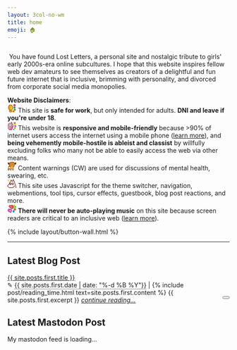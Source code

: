 ```yaml
---
layout: 3col-no-wm
title: home
emoji: 🏠
---
```


<article>
    <div style="display: inline-block;">
        <p>
            <img class="theme-image"/>
            You have found Lost Letters, a personal site and nostalgic tribute to girls' early 2000s-era online subcultures. I hope that this website inspires fellow web dev amateurs to see themselves as creators of a delightful and fun future internet that is inclusive, brimming with personality, and divorced from corporate social media monopolies.
        </p>
        <p>
            <b title="last updated: 2023-10-22">Website Disclaimers</b>: 
            <br>
            <img src="/graphics/toy/emoticons/warning-watercolor.gif" alt=""> This site is <b>safe for work</b>, but only intended for adults. <b>DNI and leave if you're under 18</b>.
            <br>
            <img src="/graphics/toy/emoticons/cellphone-watercolor.gif" alt=""> This website is <b>responsive and mobile-friendly</b> because >90% of internet users access the internet using a mobile phone (<a target="_blank" href="https://explodingtopics.com/blog/mobile-internet-traffic#percentage-of-mobile-traffic">learn more</a>), and <b>being vehemently mobile-hostile is ableist and classist</b> by willfully excluding folks who many not be able to easily access the web via other means.
            <br>
            <img src="/graphics/toy/emoticons/alert-deer.gif" alt=""> Content warnings (CW) are used for discussions of mental health, swearing, etc.
            <br>
            <img src="/graphics/toy/emoticons/distracted-moomin.gif" alt=""> This site uses Javascript for the theme switcher, navigation, webmentions, tool tips, cursor effects, guestbook, blog post reactions, and more.
            <br>
            <img src="/graphics/toy/emoticons/hearts-2-watercolor.gif" alt=""> <b>There will never be auto-playing music</b> on this site because screen readers are critical to an inclusive web (<a target="_blank" href="https://accessibility.its.uconn.edu/auto-playing-media-and-multimedia/">learn more</a>).
        </p>
    </div>
</article>
<div class="buttons-index">
    {% include layout/button-wall.html %}
</div>
<hr>
<div class="col-wrapper">
    <div class="two-col">
        <div id="latest-blog">
            <img class="theme-stamp" align="right" style="margin: 0 20px;">
            <article>
                <h2>Latest Blog Post</h2>
                <a href="{{ site.posts.first.url }}">{{ site.posts.first.title }}</a>
                <br>
                &#x270E; <text style="border-bottom: 1px dotted;">{{ site.posts.first.date | date: "%-d %B %Y"}}</text> | {% include post/reading_time.html text=site.posts.first.content %}
                {{ site.posts.first.excerpt }} <i><a href="{{ site.posts.first.url }}">continue reading...</a></i>
                <button class="tinylytics_kudos" data-path="{{ site.posts.first.url }}" style="float:right;"></button>
            </article>
        </div>
        <div id="mastofeed">
            <article>
                <div id="mastodon_timeline">
                    <h1>Latest Mastodon Post</h1>
                    <p>My mastodon feed is loading...</p>
                </div>
            </article>
        </div>
    </div>
</div>
